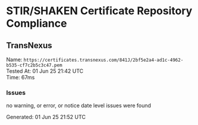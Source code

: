 # STIR/SHAKEN Certificate Repository Compliance

## TransNexus

Name: `https://certificates.transnexus.com/841J/2bf5e2a4-ad1c-4962-b535-cf7c2b5c3c47.pem`\
Tested At: 01 Jun 25 21:42 UTC\
Time: 67ms

### Issues

no warning, or error, or notice date level issues were found

Generated: 01 Jun 25 21:52 UTC